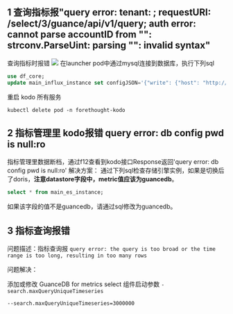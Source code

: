 
## 1 查询指标报"query error: tenant: ; requestURI: /select/3/guance/api/v1/query; auth error: cannot parse accountID from "": strconv.ParseUint: parsing "": invalid syntax"
查询指标时报错
![](img/query-metrics-error-1.png)
在launcher pod中通过mysql连接到数据库，执行下列sql
```sql
use df_core;
update main_influx_instance set configJSON='{"write": {"host": "http://guancedb-cluster-guance-insert.middleware:8480"}, "read": {"host": "http://guancedb-cluster-guance-select.middleware:8481"}}' where id=1;
```
重启 kodo 所有服务
```shell
kubectl delete pod -n forethought-kodo
```

## 2 指标管理里 kodo报错 query error: db config pwd is null:ro
指标管理里数据断档，通过f12查看到kodo接口Response返回'query error: db config pwd is null:ro'
解决方案：
通过下列sql检查存储引擎实例，如果是切换后了doris，**注意datastore字段中，metric值应该为guancedb**。
```sql
select * from main_es_instance;
```
如果该字段的值不是guancedb，请通过sql修改为guancedb。


## 3 指标查询报错

问题描述：指标查询报 `query error: the query is too broad or the time range is too long, resulting in too many rows`

问题解决：

 添加或修改 GuanceDB for metrics select 组件启动参数 `-search.maxQueryUniqueTimeseries`

 ```
--search.maxQueryUniqueTimeseries=3000000
 ```

